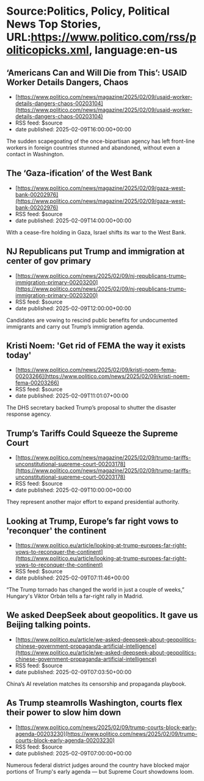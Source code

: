 # Source:Politics, Policy, Political News Top Stories, URL:https://www.politico.com/rss/politicopicks.xml, language:en-us

## ‘Americans Can and Will Die from This’: USAID Worker Details Dangers, Chaos
 - [https://www.politico.com/news/magazine/2025/02/09/usaid-worker-details-dangers-chaos-00203104](https://www.politico.com/news/magazine/2025/02/09/usaid-worker-details-dangers-chaos-00203104)
 - RSS feed: $source
 - date published: 2025-02-09T16:00:00+00:00

The sudden scapegoating of the once-bipartisan agency has left front-line workers in foreign countries stunned and abandoned, without even a contact in Washington.

## The ‘Gaza-ification’ of the West Bank
 - [https://www.politico.com/news/magazine/2025/02/09/gaza-west-bank-00202976](https://www.politico.com/news/magazine/2025/02/09/gaza-west-bank-00202976)
 - RSS feed: $source
 - date published: 2025-02-09T14:00:00+00:00

With a cease-fire holding in Gaza, Israel shifts its war to the West Bank.

## NJ Republicans put Trump and immigration at center of gov primary
 - [https://www.politico.com/news/2025/02/09/nj-republicans-trump-immigration-primary-00203200](https://www.politico.com/news/2025/02/09/nj-republicans-trump-immigration-primary-00203200)
 - RSS feed: $source
 - date published: 2025-02-09T12:00:00+00:00

Candidates are vowing to rescind public benefits for undocumented immigrants and carry out Trump’s immigration agenda.

## Kristi Noem: 'Get rid of FEMA the way it exists today'
 - [https://www.politico.com/news/2025/02/09/kristi-noem-fema-00203266](https://www.politico.com/news/2025/02/09/kristi-noem-fema-00203266)
 - RSS feed: $source
 - date published: 2025-02-09T11:01:07+00:00

The DHS secretary backed Trump’s proposal to shutter the disaster response agency.

## Trump’s Tariffs Could Squeeze the Supreme Court
 - [https://www.politico.com/news/magazine/2025/02/09/trump-tariffs-unconstitutional-supreme-court-00203178](https://www.politico.com/news/magazine/2025/02/09/trump-tariffs-unconstitutional-supreme-court-00203178)
 - RSS feed: $source
 - date published: 2025-02-09T10:00:00+00:00

They represent another major effort to expand presidential authority.

## Looking at Trump, Europe’s far right vows to 'reconquer' the continent
 - [https://www.politico.eu/article/looking-at-trump-europes-far-right-vows-to-reconquer-the-continent](https://www.politico.eu/article/looking-at-trump-europes-far-right-vows-to-reconquer-the-continent)
 - RSS feed: $source
 - date published: 2025-02-09T07:11:46+00:00

“The Trump tornado has changed the world in just a couple of weeks,” Hungary's Viktor Orbán tells a far-right rally in Madrid.

## We asked DeepSeek about geopolitics. It gave us Beijing talking points.
 - [https://www.politico.eu/article/we-asked-deepseek-about-geopolitics-chinese-government-propaganda-artificial-intelligence](https://www.politico.eu/article/we-asked-deepseek-about-geopolitics-chinese-government-propaganda-artificial-intelligence)
 - RSS feed: $source
 - date published: 2025-02-09T07:03:50+00:00

China’s AI revelation matches its censorship and propaganda playbook.

## As Trump steamrolls Washington, courts flex their power to slow him down
 - [https://www.politico.com/news/2025/02/09/trump-courts-block-early-agenda-00203230](https://www.politico.com/news/2025/02/09/trump-courts-block-early-agenda-00203230)
 - RSS feed: $source
 - date published: 2025-02-09T07:00:00+00:00

Numerous federal district judges around the country have blocked major portions of Trump's early agenda — but Supreme Court showdowns loom.

